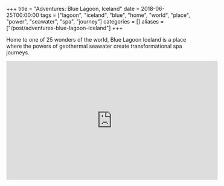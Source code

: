 +++
title = "Adventures: Blue Lagoon, Iceland"
date = 2018-06-25T00:00:00
tags = ["lagoon", "iceland", "blue", "home", "world", "place", "power", "seawater", "spa", "journey"]
categories = []
aliases = ["/post/adventures-blue-lagoon-iceland"]
+++


Home to one of 25 wonders of the world, Blue Lagoon Iceland is a place where the powers of geothermal seawater create transformational spa journeys.

<iframe width="560" height="315" src="https://www.youtube.com/embed/afQeeP9qyuI" frameborder="0" allow="autoplay; encrypted-media" allowfullscreen></iframe>
